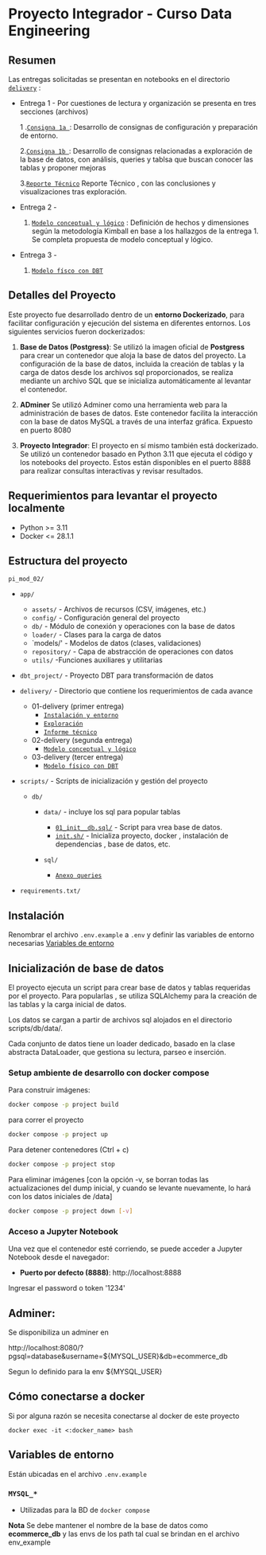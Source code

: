 # Proyecto Integrador - Curso Data Engineering

## Resumen

Las entregas solicitadas se presentan en notebooks en el directorio [`delivery`](./project/delivery/) :

* Entrega 1 - Por cuestiones de lectura y organización se presenta en tres secciones (archivos) 

   1 .[`Consigna 1a `](/pi_mod_02/delivery/01-first-delivery/1st_delivery_intro.ipynb): Desarrollo de consignas de configuración y preparación de entorno.

   2.[`Consigna 1b `](/pi_mod_02/delivery/01-first-delivery/1st_delivery.ipynb): Desarrollo de consignas relacionadas a exploración de la base de datos, con análisis, queries y tablsa que buscan conocer las tablas y proponer mejoras

   3.[`Reporte Técnico`](/pi_mod_02/delivery/01-first-delivery/1st_tech_report.ipynb) Reporte Técnico , con las conclusiones y visualizaciones tras exploración.

* Entrega 2 - 
   1. [`Modelo conceptual y lógico`](/pi_mod_02/delivery/02-second-delivery/2nd_delivery.ipynb) : Definición de hechos y dimensiones según la metodología Kimball en base a los hallazgos de la entrega 1. Se completa propuesta de modelo conceptual y lógico.

* Entrega 3 - 
   1. [`Modelo físco con DBT`](/pi_mod_02/delivery/03-third-delivery/3rd_delivery.ipynb)

## Detalles del Proyecto

Este proyecto fue desarrollado dentro de un **entorno Dockerizado**, para facilitar configuración y ejecución del sistema en diferentes entornos. Los siguientes servicios fueron dockerizados:

1. **Base de Datos (Postgress)**: 
   Se utilizó la imagen oficial de **Postgress** para crear un contenedor que aloja la base de datos del proyecto. La configuración de la base de datos, incluida la creación de tablas y la carga de datos desde los archivos sql proporcionados, se realiza mediante un archivo SQL que se inicializa automáticamente al levantar el contenedor.

2. **ADminer** Se utilizó Adminer como una herramienta web para la administración de bases de datos. Este contenedor facilita la interacción con la base de datos MySQL a través de una interfaz gráfica. Expuesto en puerto 8080

3. **Proyecto Integrador**:
El proyecto en sí mismo también está dockerizado. Se utilizó un contenedor basado en Python 3.11 que ejecuta el código y los notebooks del proyecto. Estos están disponibles en el puerto 8888 para realizar consultas interactivas y revisar  resultados.

## Requerimientos para levantar el proyecto localmente

- Python >= 3.11
- Docker <= 28.1.1

## Estructura del proyecto

`pi_mod_02/`
 - `app/`
   - `assets/` -  Archivos de recursos (CSV, imágenes, etc.)
   - `config/` - Configuración general del proyecto
   - `db/`     - Módulo de conexión y operaciones con la base de datos
   - `loader/` - Clases para la carga de datos
   - `models/' - Modelos de datos (clases, validaciones)
   - `repository/` - Capa de abstracción de operaciones con datos
   - `utils/`       -Funciones auxiliares y utilitarias

 - `dbt_project/` - Proyecto DBT para transformación de datos
 - `delivery/` - Directorio que contiene los requerimientos de cada avance
   - 01-delivery (primer entrega)
      - [`Instalación y entorno`](/pi_mod_02/delivery/01-first-delivery/1st_delivery_intro.ipynb)
      - [`Exploración`](/pi_mod_02/delivery/01-first-delivery/1st_delivery_intro.ipynb)
      - [`Informe técnico`](/pi_mod_02/delivery/01-first-delivery/1st_delivery_intro.ipynb)
   - 02-delivery (segunda entrega)
      - [`Modelo conceptual y lógico`](/pi_mod_02/delivery/02-second-delivery/2nd_delivery.ipynb)
   - 03-delivery (tercer entrega)
      - [`Modelo físico con DBT`](/pi_mod_02/delivery/03-third-delivery/3rd_delivery.ipynb)
 - `scripts/` - Scripts de inicialización y gestión del proyecto
   - `db/` 
      - `data/` - incluye los sql para popular tablas
         - [`01_init__db.sql/`](/pi_mod_02/scripts/db/01_init_db.sql) - Script para vrea base de datos.
         - [`init.sh/`](./project/scripts/init.sh) - Inicializa proyecto, docker , instalación de dependencias , base de datos, etc.

      - `sql/`
         - [`Anexo queries`](/pi_mod_02/scripts/sql/report.sql)
 - `requirements.txt/` 


## Instalación

Renombrar el archivo `.env.example` a `.env` y definir las variables de entorno necesarias [Variables de entorno](#variables-de-entorno)


## Inicialización de base de datos 

El proyecto ejecuta un script para crear base de datos y tablas requeridas por el proyecto. Para popularlas , se utiliza SQLAlchemy para la creación de las tablas y la carga inicial de datos.

Los datos se cargan a partir de archivos sql alojados en el directorio scripts/db/data/.

Cada conjunto de datos tiene un loader dedicado, basado en la clase abstracta DataLoader, que gestiona su lectura, parseo e inserción.

### Setup ambiente de desarrollo con docker compose

Para construir imágenes:
```bash
docker compose -p project build
```

para correr el proyecto
```bash
docker compose -p project up
```

Para detener contenedores (Ctrl + c)
```bash
docker compose -p project stop
```

Para eliminar imágenes [con la opción -v, se borran todas las actualizaciones del dump inicial, y cuando se levante nuevamente, lo hará con los datos iniciales de /data]
```bash
docker compose -p project down [-v]
```

###  Acceso a Jupyter Notebook

Una vez que el contenedor esté corriendo, se puede acceder a Jupyter Notebook desde el navegador:

- **Puerto por defecto (8888)**: http://localhost:8888

Ingresar el password o token '1234'

## Adminer:

Se disponibiliza un adminer en 

http://localhost:8080/?pgsql=database&username=${MYSQL_USER}&db=ecommerce_db

Segun lo definido para la env ${MYSQL_USER} 

## Cómo conectarse a docker

Si por alguna razón se necesita conectarse al docker de este proyecto

``docker exec -it <:docker_name> bash``

## Variables de entorno

Están ubicadas en el archivo `.env.example`

### `MYSQL_*`
- Utilizadas para la BD de `docker compose`

**Nota** Se debe mantener el nombre de la base de datos como __ecommerce_db__ y las envs de los path tal cual se brindan en el archivo env_example
